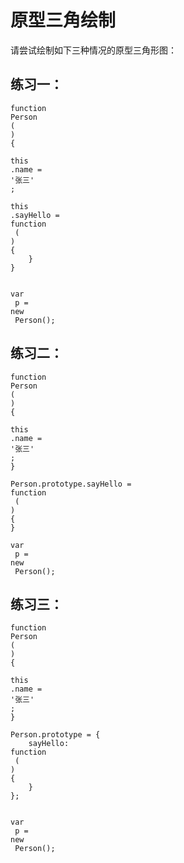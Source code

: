 # 原型三角绘制

请尝试绘制如下三种情况的原型三角形图：

## 练习一： <a id="&#x7EC3;&#x4E60;&#x4E00;&#xFF1A;"></a>

```text
function
Person
(
) 
{

this
.name = 
'张三'
;

this
.sayHello = 
function
 (
) 
{
    }
}


var
 p = 
new
 Person();
```

## 练习二： <a id="&#x7EC3;&#x4E60;&#x4E8C;&#xFF1A;"></a>

```text
function
Person
(
) 
{

this
.name = 
'张三'
;
}

Person.prototype.sayHello = 
function
 (
) 
{
}

var
 p = 
new
 Person();
```

## 练习三： <a id="&#x7EC3;&#x4E60;&#x4E09;&#xFF1A;"></a>

```text
function
Person
(
) 
{

this
.name = 
'张三'
;
}

Person.prototype = {
    sayHello: 
function
 (
) 
{
    }    
};


var
 p = 
new
 Person();
```

